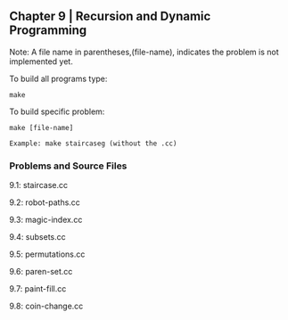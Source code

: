## Chapter 9 | Recursion and Dynamic Programming

Note: A file name in parentheses,(file-name), indicates the problem is not implemented yet.

To build all programs type:

    make 

To build specific problem:

    make [file-name] 

    Example: make staircaseg (without the .cc)

### Problems and Source Files 

 9.1: staircase.cc

 9.2: robot-paths.cc

 9.3: magic-index.cc

 9.4: subsets.cc

 9.5: permutations.cc

 9.6: paren-set.cc

 9.7: paint-fill.cc

 9.8: coin-change.cc 

